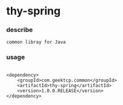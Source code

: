 # thy-spring

### describe
```
common libray for Java
```


### usage
```

<dependency>
    <groupId>com.geektcp.common</groupId>
    <artifactId>thy-spring</artifactId>
    <version>1.0.0.RELEASE</version>
</dependency>
```
